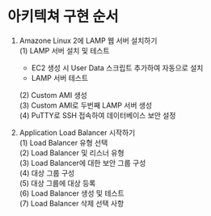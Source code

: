 # 아키텍쳐 구현 순서

1. Amazone Linux 2에 LAMP 웹 서버 설치하기  
   (1) LAMP 서버 설치 및 테스트  
   * EC2 생성 시 User Data 스크립트 추가하여 자동으로 설치  
   * LAMP 서버 테스트
   
   (2) Custom AMI 생성  
   (3) Custom AMI로 두번째 LAMP 서버 생성  
   (4) PuTTY로 SSH 접속하여 데이터베이스 보안 설정  

2. Application Load Balancer 시작하기  
   (1) Load Balancer 유형 선택  
   (2) Load Balancer 및 리스너 유형  
   (3) Load Balancer에 대한 보안 그룹 구성  
   (4) 대상 그룹 구성  
   (5) 대상 그룹에 대상 등록  
   (6) Load Balancer 생성 및 테스트  
   (7) Load Balancer 삭제 선택 사항  
